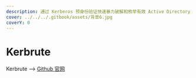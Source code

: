 ```yaml
---
description: 通过 Kerberos 预身份验证快速暴力破解和枚举有效 Active Directory 帐户的工具
cover: ../../../.gitbook/assets/背景6.jpg
coverY: 0
---
```


# Kerbrute

Kerbrute --> [Github 官网](https://github.com/ropnop/kerbrute)
